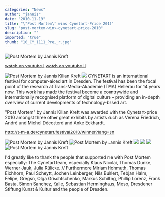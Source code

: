 ```yaml
---
categories: "News"
author: "jannis"
date: "2010-11-19"
title: "\"Post Mortem\" wins Cynetart-Price 2010"
slug: "post-mortem-wins-cynetart-price-2010"
description: ""
imported: "true"
thumb: "10_CY_1111_Prei_r.jpg"
---
```



![Post Mortem by Jannis Kreft](10_CY_1111_Prei_r.jpg)

[watch on youtube I](http://www.youtube.com/watch?v=D3jQ2MghNuo&feature=related)
[watch on youtube II](http://www.youtube.com/watch?v=x2JDlW48x8I)
<!--break-->
![Post Mortem by Jannis Kilian Kreft](post_mortem5.jpg) 
![](CIMG2890.jpg) 
CYNETART is an international festival for computer-aided art in Dresden. The festival has been the focal point of the research at Trans-Media-Akademie (TMA) Hellerau for 14 years now. This work has made the festival become a countrywide and internationally recognised platform of digital culture – providing an in-depth overview of current developments of technology-based art.

"Post Mortem" by Jannis Kilian Kreft was awarded with the Cynetart-price 2010 amongst three other great exhibits by artists such as Verena Friedrich, André und Michel Décosterd and Anke Eckhardt.

<http://t-m-a.de/cynetart/festival2010/winner?lang=en>


![Post Mortem by Jannis Kreft](CIMG2972.jpg)  ![Post Mortem by Jannis Kreft](CIMG2920.jpg) ![](CIMG2922.jpg) ![](CIMG3061.jpg) ![](CIMG3082.jpg) ![Post Mortem by Jannis Kreft](CIMG3043.jpg)

I'd greatly like to thank the people that supported me with Post Mortem especially:
The Cynetart team, especially Klaus Nicolai, Thomas Dunke, Werner Jauk, Julia Rülicke. // Furthermore Miriam Hohmuth, Thomas Eichhorn, Paul Scheytt, Jochen Leinberger, Nils Buhlert, Tebjan Halm, Felipe, Gregsn, Olga Grischtschenko, Markus Schilling, Phillip Lorenz, Frank Basta, Simon Sanchez, Kalle, Sebastian Herminghaus, Meso, Dresdener Stiftung Kunst & Kultur and the people of Dresden.